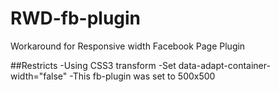 # RWD-fb-plugin
Workaround for Responsive width Facebook Page Plugin
  
##Restricts
  -Using CSS3 transform
  -Set data-adapt-container-width="false"
  -This fb-plugin was set to 500x500
